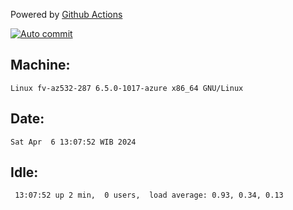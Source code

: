 Powered by [Github Actions](https://github.com/features/actions)

[![Auto commit](https://github.com/hiage/workstation/workflows/Auto%20commit/badge.svg)](https://github.com/hiage/workstation/actions?query=workflow%3A%22Auto+commit%22)

## Machine:
```
Linux fv-az532-287 6.5.0-1017-azure x86_64 GNU/Linux
```
## Date:
```
Sat Apr  6 13:07:52 WIB 2024
```
## Idle:
```
 13:07:52 up 2 min,  0 users,  load average: 0.93, 0.34, 0.13
```
